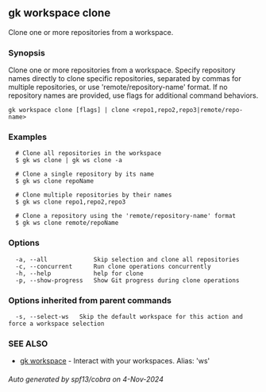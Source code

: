 ## gk workspace clone

Clone one or more repositories from a workspace.

### Synopsis

Clone one or more repositories from a workspace. Specify repository names directly to clone specific repositories,
separated by commas for multiple repositories, or use 'remote/repository-name' format.
If no repository names are provided, use flags for additional command behaviors.

```
gk workspace clone [flags] | clone <repo1,repo2,repo3|remote/repo-name>
```

### Examples

```
  # Clone all repositories in the workspace
  $ gk ws clone | gk ws clone -a

  # Clone a single repository by its name
  $ gk ws clone repoName

  # Clone multiple repositories by their names
  $ gk ws clone repo1,repo2,repo3

  # Clone a repository using the 'remote/repository-name' format
  $ gk ws clone remote/repoName
```

### Options

```
  -a, --all             Skip selection and clone all repositories
  -c, --concurrent      Run clone operations concurrently
  -h, --help            help for clone
  -p, --show-progress   Show Git progress during clone operations
```

### Options inherited from parent commands

```
  -s, --select-ws   Skip the default workspace for this action and force a workspace selection
```

### SEE ALSO

* [gk workspace](gk_workspace.md)	 - Interact with your workspaces. Alias: 'ws'

###### Auto generated by spf13/cobra on 4-Nov-2024
